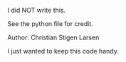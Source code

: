 I did NOT write this.

See the python file for credit.

Author: Christian Stigen Larsen

I just wanted to keep this code handy.
